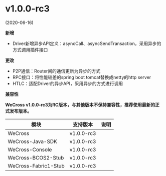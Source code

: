 # v1.0.0-rc3

(2020-06-16)

**新增**

* Driver新增异步API定义：asyncCall、asyncSendTransaction，采用异步的方式调用插件接口

**更改**

* P2P通信：Router间的通信更新为异步的方式
* RPC接口：将性能较差的spring boot tomcat替换成netty的http server
* HTLC：适配Driver的异步API，采用异步的方式进行调用

**兼容性**

**WeCross v1.0.0-rc3为RC版本，与其他版本不保持兼容性，推荐使用最新的正式发布版本。**

|     模块              | 支持版本         | 说明                  |
| ---------------------| ----------------| ---------------------|
| WeCross              | v1.0.0-rc3      |                      |
| WeCross-Java-SDK     | v1.0.0-rc3      |                      |
| WeCross-Console      | v1.0.0-rc3      |                      |
| WeCross-BCOS2-Stub   | v1.0.0-rc3      |                      |
| WeCross-Fabric1-Stub | v1.0.0-rc3      |                      |